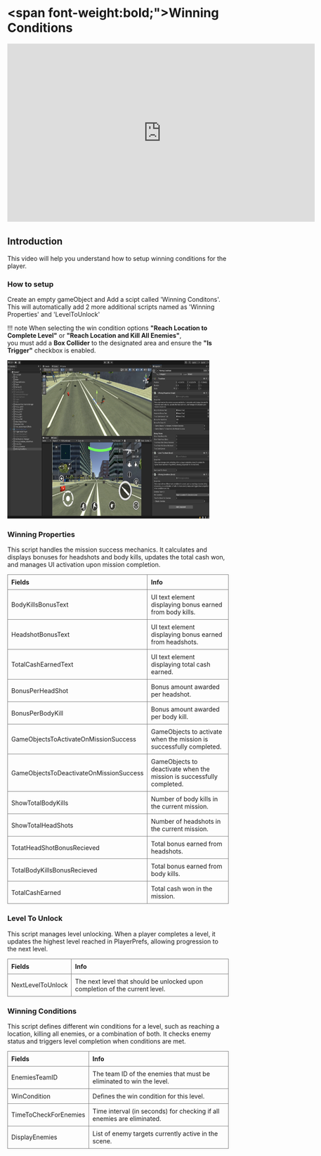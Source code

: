 # <span font-weight:bold;">Winning Conditions</span>

<div class="video-container">
    <iframe width="700" height="405" src="https://www.youtube.com/embed/hVD0wtHb4UM?si=PUNwfF04UUhETk_2" title="YouTube video player" frameborder="0" allow="accelerometer; autoplay; clipboard-write; encrypted-media; gyroscope; picture-in-picture; web-share" referrerpolicy="strict-origin-when-cross-origin" allowfullscreen></iframe>
</div>

## Introduction
This video will help you understand how to setup winning conditions for the player.

### How to setup 
Create an empty gameObject and Add a scipt called 'Winning Conditons'. This will automatically add 2 more additional scripts named as 'Winning Properties' and 'LevelToUnlock'

!!! note
    When selecting the win condition options **"Reach Location to Complete Level"** or **"Reach Location and Kill All Enemies"**,  
    you must add a **Box Collider** to the designated area and ensure the **"Is Trigger"** checkbox is enabled.


<img src="Images/WinningConditions.png" alt="alt text" width="460" height="360">

### Winning Properties
This script handles the mission success mechanics. It calculates and displays bonuses for headshots and body kills, updates the total cash won, and manages UI activation upon mission completion.

<style>
    .custom-table {
        border-collapse: collapse;
        width: 100%;
    }
    .custom-table th, .custom-table td {
        border: 1px solid grey;
        padding: 8px;
        text-align: left;
    }
</style>

<table class="custom-table">
<tr>
<th>Fields</th>
<th>Info</th>
</tr>
<tr>
<td>BodyKillsBonusText</td>
<td>UI text element displaying bonus earned from body kills.</td>
</tr>
<tr>
<td>HeadshotBonusText</td>
<td>UI text element displaying bonus earned from headshots.</td>
</tr>
<tr>
<td>TotalCashEarnedText</td>
<td>UI text element displaying total cash earned.</td>
</tr>
<tr>
<td>BonusPerHeadShot</td>
<td>Bonus amount awarded per headshot.</td>
</tr>
<tr>
<td>BonusPerBodyKill</td>
<td>Bonus amount awarded per body kill.</td>
</tr>
<tr>
<td>GameObjectsToActivateOnMissionSuccess</td>
<td>GameObjects to activate when the mission is successfully completed.</td>
</tr>
<tr>
<td>GameObjectsToDeactivateOnMissionSuccess</td>
<td>GameObjects to deactivate when the mission is successfully completed.</td>
</tr>
<tr>
<td>ShowTotalBodyKills</td>
<td>Number of body kills in the current mission.</td>
</tr>
<tr>
<td>ShowTotalHeadShots</td>
<td>Number of headshots in the current mission.</td>
</tr>
<tr>
<td>TotatHeadShotBonusRecieved</td>
<td>Total bonus earned from headshots.</td>
</tr>
<tr>
<td>TotalBodyKillsBonusRecieved</td>
<td>Total bonus earned from body kills.</td>
</tr>
<tr>
<td>TotalCashEarned</td>
<td>Total cash won in the mission.</td>
</tr>
</table>

### Level To Unlock
This script manages level unlocking. When a player completes a level, it updates the highest level reached in PlayerPrefs, allowing progression to the next level.

<style>
    .custom-table {
        border-collapse: collapse;
        width: 100%;
    }
    .custom-table th, .custom-table td {
        border: 1px solid grey;
        padding: 8px;
        text-align: left;
    }
</style>

<table class="custom-table">
<tr>
<th>Fields</th>
<th>Info</th>
</tr>
<tr>
<td>NextLevelToUnlock</td>
<td>The next level that should be unlocked upon completion of the current level.</td>
</tr>
</table>

### Winning Conditions
This script defines different win conditions for a level, such as reaching a location, killing all enemies, or a combination of both. It checks enemy status and triggers level completion when conditions are met.

<style>
    .custom-table {
        border-collapse: collapse;
        width: 100%;
    }
    .custom-table th, .custom-table td {
        border: 1px solid grey;
        padding: 8px;
        text-align: left;
    }
</style>

<table class="custom-table">
<tr>
<th>Fields</th>
<th>Info</th>
</tr>
<tr>
<td>EnemiesTeamID</td>
<td>The team ID of the enemies that must be eliminated to win the level.</td>
</tr>
<tr>
<td>WinCondition</td>
<td>Defines the win condition for this level.</td>
</tr>
<tr>
<td>TimeToCheckForEnemies</td>
<td>Time interval (in seconds) for checking if all enemies are eliminated.</td>
</tr>
<tr>
<td>DisplayEnemies</td>
<td>List of enemy targets currently active in the scene.</td>
</tr>
</table>

